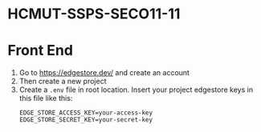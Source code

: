 # HCMUT-SSPS-SECO11-11
# Front End
1. Go to https://edgestore.dev/ and create an account
2. Then create a new project
3. Create a `.env` file in root location. Insert your project edgestore keys in this file like this:
    ```
    EDGE_STORE_ACCESS_KEY=your-access-key
    EDGE_STORE_SECRET_KEY=your-secret-key
    ```


